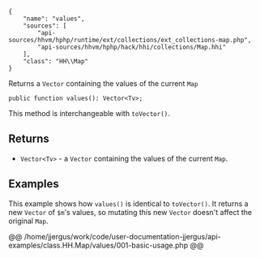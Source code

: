 ``` yamlmeta
{
    "name": "values",
    "sources": [
        "api-sources/hhvm/hphp/runtime/ext/collections/ext_collections-map.php",
        "api-sources/hhvm/hphp/hack/hhi/collections/Map.hhi"
    ],
    "class": "HH\\Map"
}
```




Returns a ` Vector ` containing the values of the current `` Map ``




``` Hack
public function values(): Vector<Tv>;
```




This method is interchangeable with ` toVector() `.




## Returns




+ ` Vector<Tv> ` - a `` Vector `` containing the values of the current ``` Map ```.




## Examples




This example shows how ` values() ` is identical to `` toVector() ``. It returns a new ``` Vector ``` of ```` $m ````'s values, so mutating this new ````` Vector ````` doesn't affect the original `````` Map ``````.







@@ /home/jjergus/work/code/user-documentation-jjergus/api-examples/class.HH.Map/values/001-basic-usage.php @@
<!-- HHAPIDOC -->
